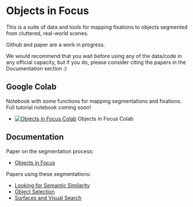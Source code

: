 # Objects in Focus

This is a suite of data and tools for mapping fixations to objects segmented from cluttered, real-world scenes. 

Github and paper are a work in progress. 

We would recommend that you wait before using any of the data/code in any official capacity, but if you do, please consider citing the papers in the Documentation section :) 

## Google Colab

Notebook with some functions for mapping segmentations and fixations. Full tutorial notebook coming soon!
- [![Objects in Focus Colab](https://colab.research.google.com/assets/colab-badge.svg)](https://colab.research.google.com/drive/1IaQnujepMDKIQ6GN7Z2h-8A1r3WZuEU_?usp=sharing) Objects in Focus Colab

## Documentation

Paper on the segmentation process:
- [Objects in Focus](https://osf.io/preprints/psyarxiv/k8b9s?view_only=%22)

Papers using these segmentations:
- [Looking for Semantic Similarity](https://osf.io/wsyz9)
- [Object Selection](https://link.springer.com/article/10.3758/s13423-023-02286-2)
- [Surfaces and Visual Search](https://jov.arvojournals.org/article.aspx?articleid=2777949)
